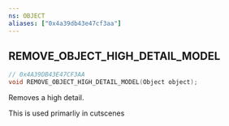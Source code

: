 ```yaml
---
ns: OBJECT
aliases: ["0x4a39db43e47cf3aa"]
---
```

## REMOVE_OBJECT_HIGH_DETAIL_MODEL

```c
// 0x4A39DB43E47CF3AA
void REMOVE_OBJECT_HIGH_DETAIL_MODEL(Object object);
```

Removes a high detail.

This is used primarliy in cutscenes

